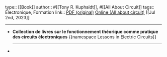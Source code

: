 type:: [[Book]]
author:: #[[Tony R. Kuphaldt]], #[[All About Circuit]]
tags:: Électronique, Formation
link:: [PDF (original)](https://www.ibiblio.org/kuphaldt/electricCircuits/) [Online (All about circuit)](https://www.allaboutcircuits.com/textbook/) 
[[Jul 2nd, 2023]]
***

- **Collection de livres sur le fonctionnement théorique comme pratique des circuits électroniques**
  {{namespace Lessons in Electric Circuits}}
  ***
-
